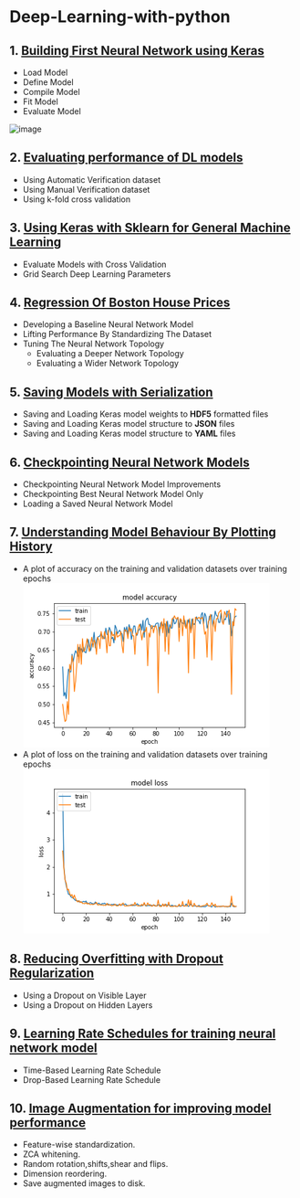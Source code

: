 # Deep-Learning-with-python

## 1. [Building First Neural Network using Keras](https://github.com/kuluruvineeth/Deep-Learning-with-python/blob/main/First%20Neural%20Network%20with%20Keras.ipynb)
   * Load Model
   * Define Model
   * Compile Model
   * Fit Model
   * Evaluate Model
                                                    
   ![image](https://user-images.githubusercontent.com/47528651/114588210-0ce78080-9ca4-11eb-8a49-25c71f4ca9e4.png)


## 2. [Evaluating performance of DL models](https://github.com/kuluruvineeth/Deep-Learning-with-python/blob/main/Evaluating%20Performance%20of%20Deep%20Learning%20Models.ipynb)
   * Using Automatic Verification dataset
   * Using Manual Verification dataset 
   * Using k-fold cross validation
   
## 3. [Using Keras with Sklearn for General Machine Learning](https://github.com/kuluruvineeth/Deep-Learning-with-python/blob/main/Using%20Keras%20Models%20with%20Scikit-Learn%20for%20General%20ML.ipynb)
   * Evaluate Models with Cross Validation
   * Grid Search Deep Learning Parameters  

## 4. [Regression Of Boston House Prices](https://github.com/kuluruvineeth/Deep-Learning-with-python/blob/main/Regression%20of%20Boston%20House%20Prices.ipynb)
   * Developing a Baseline Neural Network Model
   * Lifting Performance By Standardizing The Dataset
   * Tuning The Neural Network Topology
      * Evaluating a Deeper Network Topology
      * Evaluating a Wider Network Topology 

## 5. [Saving Models with Serialization](https://github.com/kuluruvineeth/Deep-Learning-with-python/blob/main/Saving%20DL%20Models%20with%20Serialization.ipynb)
   * Saving and Loading Keras model weights to **HDF5** formatted files
   * Saving and Loading Keras model structure to **JSON** files
   * Saving and Loading Keras model structure to **YAML** files

## 6. [Checkpointing Neural Network Models](https://github.com/kuluruvineeth/Deep-Learning-with-python/blob/main/Checkpointing%20Neural%20Network%20Models.ipynb)
   * Checkpointing Neural Network Model Improvements
   * Checkpointing Best Neural Network Model Only
   * Loading a Saved Neural Network Model 

## 7. [Understanding Model Behaviour By Plotting History](https://github.com/kuluruvineeth/Deep-Learning-with-python/blob/main/Understand%20Model%20Behavior%20During%20Training%20by%20Plotting%20History.ipynb)
   * A plot of accuracy on the training and validation datasets over training epochs
   ![accuracy](https://github.com/kuluruvineeth/Deep-Learning-with-python/blob/main/accuracy.png)
   * A plot of loss on the training and validation datasets over training epochs
   ![loss](https://github.com/kuluruvineeth/Deep-Learning-with-python/blob/main/loss.png)
   
## 8. [Reducing Overfitting with Dropout Regularization](https://github.com/kuluruvineeth/Deep-Learning-with-python/blob/main/Reduce%20Overfitting%20With%20Dropout%20Regularization.ipynb)
   * Using a Dropout on Visible Layer
   * Using a Dropout on Hidden Layers

## 9. [Learning Rate Schedules for training neural network model](https://github.com/kuluruvineeth/Deep-Learning-with-python/blob/main/Lift%20Performance%20with%20Learning%20Rate%20Schedules.ipynb)
   * Time-Based Learning Rate Schedule
   * Drop-Based Learning Rate Schedule

## 10. [Image Augmentation for improving model performance]()
   * Feature-wise standardization.
   * ZCA whitening.
   * Random rotation,shifts,shear and flips.
   * Dimension reordering.
   * Save augmented images to disk.
